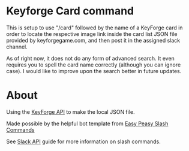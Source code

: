 # Keyforge Card command
This is setup to use "/card" followed by the name of a KeyForge card in order to locate the respective image link
inside the card list JSON file provided by keyforgegame.com, and then post it in the assigned slack channel.

As of right now, it does not do any form of advanced search. It even requires you to spell the card name correctly
(although you can ignore case). I would like to improve upon the search better in future updates.
# About
Using the [KeyForge API](https://www.keyforgegame.com/api/decks/?page=1&links=cards) to make the local JSON file.

Made possible by the helpful bot template from [Easy Peasy Slash Commands](https://medium.com/slack-developer-blog/easy-peasy-slash-commands-getting-started-c37ff3f14d3e#.nfr4px2vi)

See [Slack API](https://api.slack.com/slash-commands) guide for more information on slash commands.
